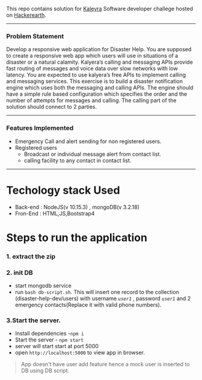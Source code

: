 This repo contains solution for [Kaleyra](https://www.kaleyra.com/) Software developer challege hosted on [Hackerearth](https://www.hackerearth.com/challenges/hiring/kalyera-hiring-challenge-2019/).

---

### Problem Statement

Develop a responsive web application for Disaster Help. You are supposed to create a responsive web app which users will use in situations of a disaster or a natural calamity. Kalyera’s calling and messaging APIs provide fast routing of messages and voice data over slow networks with low latency. You are expected to use kalyera’s free APIs to implement calling and messaging services. This exercise is to build a disaster notification engine which uses both the messaging and calling APIs. The engine should have a simple rule based configuration which specifies the order and the number of attempts for messages and calling. The calling part of the solution should connect to 2 parties.

---
### Features Implemented
- Emergency Call and alert sending for non registered users.
- Registered users
    * Broadcast or individual message alert from contact list.
    * calling facility to any contact in contact list.

---

# Techology stack Used
  - Back-end : NodeJS(v 10.15.3) , mongoDB(v 3.2.18)
  - Fron-End : HTML,JS,Bootstrap4

# Steps to run the application
### 1. extract the zip 

### 2. init DB
- start mongodb service
- run `bash db-script.sh`. This will insert one record to the collection (disaster-help-dev/users) with username *`user1`* , password *`user1`* and 2 emergency contacts(Replace it with valid phone numbers).
### 3.Start the server.
- Install dependencies -`npm i`
- Start the server - `npm start`
- server will start start at port 5000
- open `http://localhost:5000` to view app in browser.


>App doesn't have user add feature hence a mock user is inserted to DB using DB script.